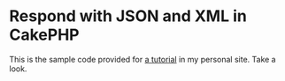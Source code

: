 # Respond with JSON and XML in CakePHP
This is the sample code provided for [a tutorial](http://www.yihangho.com/cakephp-json-and-xml-response-explained/) in my personal site. Take a look.